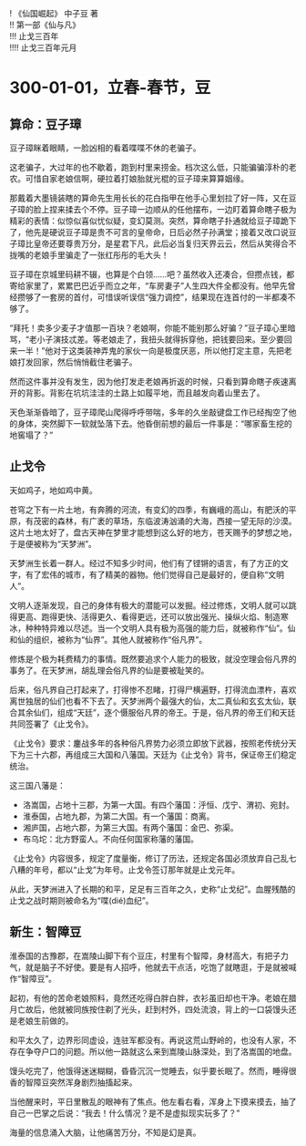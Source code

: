 ! 《仙国崛起》 中子豆 著  
!! 第一部《仙与凡》  
!!! 止戈三百年  
!!!! 止戈三百年元月

# 300-01-01，立春-春节，豆

## 算命：豆子璋

豆子璋眯着眼睛，一脸凶相的看着喋喋不休的老骗子。

这老骗子，大过年的也不歇着，跑到村里来捞金。档次这么低，只能骗骗淳朴的老农。可惜自家老娘信啊，硬拉着打娘胎就光棍的豆子璋来算算姻缘。

那戴着大墨镜装瞎的算命先生用长长的花白指甲在他手心里划拉了好一阵，又在豆子璋的脸上捏来揉去个不停。豆子璋一边顺从的任他摆布，一边盯着算命瞎子极为精彩的表情：似惊似喜似忧似疑，变幻莫测。突然，算命瞎子扑通就给豆子璋跪下了，他先是硬说豆子璋是贵不可言的皇帝命，日后必然子孙满堂；接着又改口说豆子璋比皇帝还要尊贵万分，是星君下凡，此后必当复归天界云云，然后从笑得合不拢嘴的老娘手里骗走了一张红彤彤的毛大头！

豆子璋在京城里码耕不辍，也算是个白领……吧？虽然收入还凑合，但攒点钱，都寄给家里了，累累巴巴近乎而立之年，“车房妻子”人生四大件全都没有。他早先曾经攒够了一套房的首付，可惜误听误信“强力调控”，结果现在连首付的一半都凑不够了。

“拜托！卖多少麦子才值那一百块？老娘啊，你能不能别那么好骗？”豆子璋心里暗骂，“老小子演技忒差。等老娘走了，我扭头就得拆穿他，把钱要回来。至少要回来一半！”他对于这类装神弄鬼的家伙一向是极度厌恶，所以他打定主意，先把老娘打发回家，然后悄悄截住老骗子。

然而这件事并没有发生，因为他打发走老娘再折返的时候，只看到算命瞎子疾速离开的背影。背影在坑坑洼洼的土路上如履平地，而且越发向着山里去了。

天色渐渐昏暗了，豆子璋爬山爬得呼呼带喘，多年的久坐敲键盘工作已经掏空了他的身体，突然脚下一软就坠落下去。他昏倒前想的最后一件事是：“哪家畜生挖的地窖塌了？”

## 止戈令

天如鸡子，地如鸡中黄。

苍穹之下有一片土地，有奔腾的河流，有变幻的四季，有巍峨的高山，有肥沃的平原，有茂密的森林，有广袤的草场，东临波涛汹涌的大海，西接一望无际的沙漠。这片土地太好了，盘古天神在梦里才能想到这么好的地方，苍天赐予的梦想之地，于是便被称为“天梦洲”。

天梦洲生长着一群人。经过不知多少时间，他们有了铿锵的语言，有了方正的文字，有了宏伟的城市，有了精美的器物。他们觉得自己是最好的，便自称“文明人”。

文明人逐渐发现，自己的身体有极大的潜能可以发掘。经过修炼，文明人就可以跳得更高、跑得更快、活得更久、看得更远，还可以放出强光、操纵火焰、制造寒冰，种种特异难以尽述。当一个文明人具有极为高强的能力后，就被称作“仙”。仙和仙的组织，被称为“仙界”。其他人就被称作“俗凡界”。

修炼是个极为耗费精力的事情。既然要追求个人能力的极致，就没空理会俗凡界的事务了。在天梦洲，胡乱理会俗凡界的仙是要被耻笑的。

后来，俗凡界自己打起来了，打得惨不忍睹，打得尸横遍野，打得流血漂杵，喜欢离世独居的仙们也看不下去了。天梦洲两个最强大的仙，太二真仙和玄玄太仙，联合其余仙们，组成“天廷”，逐个慑服俗凡界的帝王。于是，俗凡界的帝王们和天廷共同签署了《止戈令》。

《止戈令》要求：鏖战多年的各种俗凡界势力必须立即放下武器，按照老传统分天下为三十六郡，再组成三大国和八藩国。天廷为《止戈令》背书，保证帝王们稳定统治。

这三国八藩是：

* 洛嵩国，占地十三郡，为第一大国。有四个藩国：泘恒、戊宁、渭初、宛封。
* 淮泰国，占地九郡，为第二大国。有一个藩国：商离。
* 湘庐国，占地六郡，为第三大国。有两个藩国：金巴、弥渠。
* 布乌坨：北方野蛮人。不向任何国家称藩的藩国。

《止戈令》内容很多，规定了度量衡，修订了历法，还规定各国必须放弃自己乱七八糟的年号，都以“止戈”为年号。止戈令签订那年就是止戈元年。

从此，天梦洲进入了长期的和平，足足有三百年之久，史称“止戈纪”。血腥残酷的止戈之战时期则被命名为“喋(dié)血纪”。

## 新生：智障豆

淮泰国的古豫郡，在嵩陵山脚下有个豆庄，村里有个智障，身材高大，有把子力气，就是脑子不好使。要是有人招呼，他就去干点活，吃饱了就瞎逛，于是就被喊作“智障豆”。

起初，有他的苦命老娘照料，竟然还吃得白胖白胖，衣衫虽旧却也干净。老娘在腊月亡故后，他就被同族按住剃了光头，赶到村外，四处流浪，背上的一口袋馒头还是老娘生前做的。

和平太久了，边界形同虚设，连驻军都没有。再说这荒山野岭的，也没有人家，不存在争夺户口的问题。所以他一路就这么来到嵩陵山脉深处，到了洛嵩国的地盘。

馒头吃完了，他饿得迷迷糊糊，昏昏沉沉一觉睡去，似乎要长眠了。然而，睡得很香的智障豆突然浑身剧烈抽搐起来。

当他醒来时，平日里散乱的眼神有了焦点。他左看右看，浑身上下摸来摸去，抽了自己一巴掌之后说：“我去！什么情况？是不是虚拟现实玩多了？”

海量的信息涌入大脑，让他痛苦万分，不知是幻是真。
